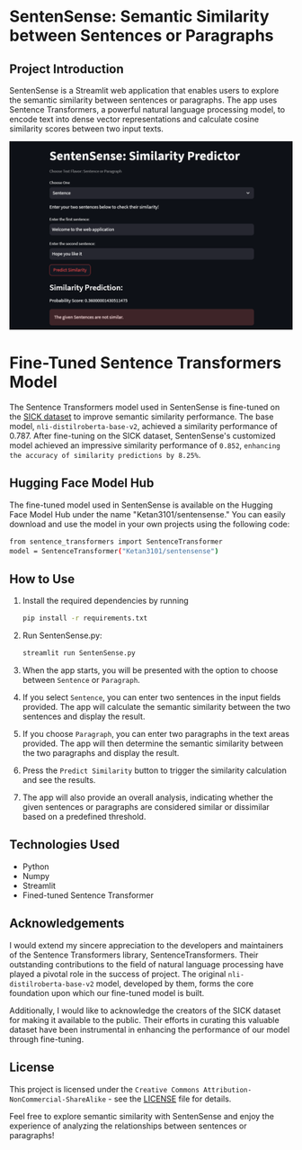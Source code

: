 # SentenSense: Semantic Similarity between Sentences or Paragraphs

## Project Introduction
SentenSense is a Streamlit web application that enables users to explore the semantic similarity between sentences or paragraphs. The app uses Sentence Transformers, a powerful natural language processing model, to encode text into dense vector representations and calculate cosine similarity scores between two input texts.

![SentenSense App](sentensense.png)

# Fine-Tuned Sentence Transformers Model

The Sentence Transformers model used in SentenSense is fine-tuned on the [SICK dataset](https://marcobaroni.org/composes/sick.html) to improve semantic similarity performance. The base model, `nli-distilroberta-base-v2`, achieved a similarity performance of 0.787. After fine-tuning on the SICK dataset, SentenSense's customized model achieved an impressive similarity performance of `0.852`, `enhancing the accuracy of similarity predictions by 8.25%`.


## Hugging Face Model Hub

The fine-tuned model used in SentenSense is available on the Hugging Face Model Hub under the name "Ketan3101/sentensense." You can easily download and use the model in your own projects using the following code:

```bash
from sentence_transformers import SentenceTransformer
model = SentenceTransformer("Ketan3101/sentensense")
```

## How to Use

1. Install the required dependencies by running
    ```bash
    pip install -r requirements.txt
2. Run SentenSense.py:
    ```bash
    streamlit run SentenSense.py

3. When the app starts, you will be presented with the option to choose between `Sentence` or `Paragraph`.

4. If you select `Sentence`, you can enter two sentences in the input fields provided. The app will calculate the semantic similarity between the two sentences and display the result.

5. If you choose `Paragraph`, you can enter two paragraphs in the text areas provided. The app will then determine the semantic similarity between the two paragraphs and display the result.

6. Press the `Predict Similarity` button to trigger the similarity calculation and see the results.

7. The app will also provide an overall analysis, indicating whether the given sentences or paragraphs are considered similar or dissimilar based on a predefined threshold.

## Technologies Used
* Python
* Numpy
* Streamlit
* Fined-tuned Sentence Transformer
## Acknowledgements
I would extend my sincere appreciation to the developers and maintainers of the Sentence Transformers library, SentenceTransformers. Their outstanding contributions to the field of natural language processing have played a pivotal role in the success of project. The original `nli-distilroberta-base-v2` model, developed by them, forms the core foundation upon which our fine-tuned model is built.

Additionally, I would like to acknowledge the creators of the SICK dataset for making it available to the public. Their efforts in curating this valuable dataset have been instrumental in enhancing the performance of our model through fine-tuning.

## License

This project is licensed under the `Creative Commons Attribution-NonCommercial-ShareAlike` - see the [LICENSE](https://creativecommons.org/licenses/by-nc-sa/3.0/) file for details.

Feel free to explore semantic similarity with SentenSense and enjoy the experience of analyzing the relationships between sentences or paragraphs!
